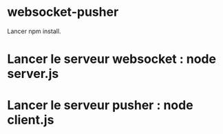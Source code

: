 # websocket-pusher
Lancer npm install.

# Lancer le serveur websocket : node server.js
# Lancer le serveur pusher : node client.js
